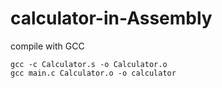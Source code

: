 # calculator-in-Assembly
compile with GCC
```
gcc -c Calculator.s -o Calculator.o
gcc main.c Calculator.o -o calculator
```
